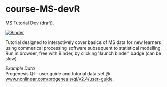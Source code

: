 # course-MS-devR
MS Tutorial Dev (draft).

[![Binder](https://mybinder.org/badge_logo.svg)](https://mybinder.org/v2/gh/tp175/course-MS-devR/master)

Tutorial designed to interactively cover basics of MS data for new learners using commerical processing software subsequent to statistical modelling. <br>
Run in browser, free with Binder, by clicking 'launch binder' badge (can be slow).

<i> Example Data </i> <br>
Progenesis QI - user guide and tutorial data set @ www.nonlinear.com/progenesis/qi/v2.4/user-guide.
